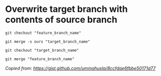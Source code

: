 # Overwrite target branch with contents of source branch

``git checkout "feature_branch_name"``

``git merge -s ours "target_branch_name"``

``git checkout "target_branch_name"``

``git merge "feature_branch_name"``

_Copied from: https://gist.github.com/ummahusla/8ccfdae6fbbe50171d77_
